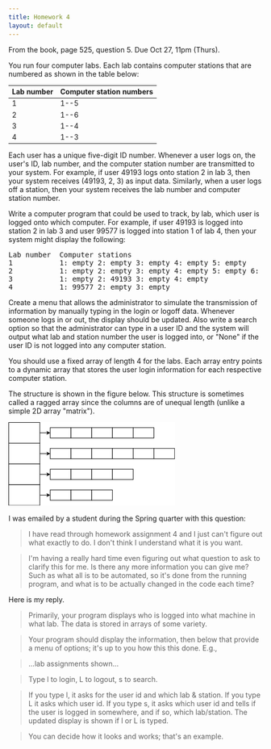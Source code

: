 ```yaml
---
title: Homework 4
layout: default
---
```


From the book, page 525, question 5. Due Oct 27, 11pm (Thurs).

You run four computer labs. Each lab contains computer stations that are
numbered as shown in the table below:

Lab number | Computer station numbers 
-----------|-------------------------
1          | 1--5
2          | 1--6
3          | 1--4
4          | 1--3


Each user has a unique five-digit ID number. Whenever a user logs on, the
user's ID, lab number, and the computer station number are transmitted to your
system. For example, if user 49193 logs onto station 2 in lab 3, then your
system receives (49193, 2, 3) as input data. Similarly, when a user logs off a
station, then your system receives the lab number and computer station number.

Write a computer program that could be used to track, by lab, which user is
logged onto which computer. For example, if user 49193 is logged into station 2
in lab 3 and user 99577 is logged into station 1 of lab 4, then your system
might display the following:

<pre>
Lab number  Computer stations
1           1: empty 2: empty 3: empty 4: empty 5: empty
2           1: empty 2: empty 3: empty 4: empty 5: empty 6: empty
3           1: empty 2: 49193 3: empty 4: empty
4           1: 99577 2: empty 3: empty
</pre>

Create a menu that allows the administrator to simulate the transmission of
information by manually typing in the login or logoff data. Whenever someone
logs in or out, the display should be updated. Also write a search option so
that the administrator can type in a user ID and the system will output what
lab and station number the user is logged into, or "None" if the user ID is not
logged into any computer station.

You should use a fixed array of length 4 for the labs. Each array entry points
to a dynamic array that stores the user login information for each respective
computer station.

The structure is shown in the figure below. This structure is sometimes called
a ragged array since the columns are of unequal length (unlike a simple 2D
array "matrix").

![Ragged array](/images/ragged-array.png "Ragged array")

I was emailed by a student during the Spring quarter with this question:

> I have read through homework assignment 4 and I just can't figure out what
exactly to do. I don't think I understand what it is you want.

> I'm having a really hard time even figuring out what question to ask to
clarify this for me. Is there any more information you can give me? Such as
what all is to be automated, so it's done from the running program, and what is
to be actually changed in the code each time?

Here is my reply.

> Primarily, your program displays who is logged into what machine in what lab.
The data is stored in arrays of some variety.

> Your program should display the information, then below that provide a menu
of options; it's up to you how this this done. E.g.,

> ...lab assignments shown...

> Type l to login, L to logout, s to search.

> If you type l, it asks for the user id and which lab & station. If you type L
it asks which user id. If you type s, it asks which user id and tells if the
user is logged in somewhere, and if so, which lab/station. The updated display
is shown if l or L is typed.

> You can decide how it looks and works; that's an example.

